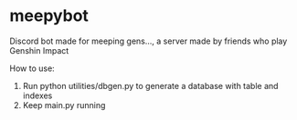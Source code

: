 # meepybot
Discord bot made for meeping gens..., a server made by friends who play Genshin Impact

How to use:
1. Run python utilities/dbgen.py to generate a database with table and indexes
2. Keep main.py running
